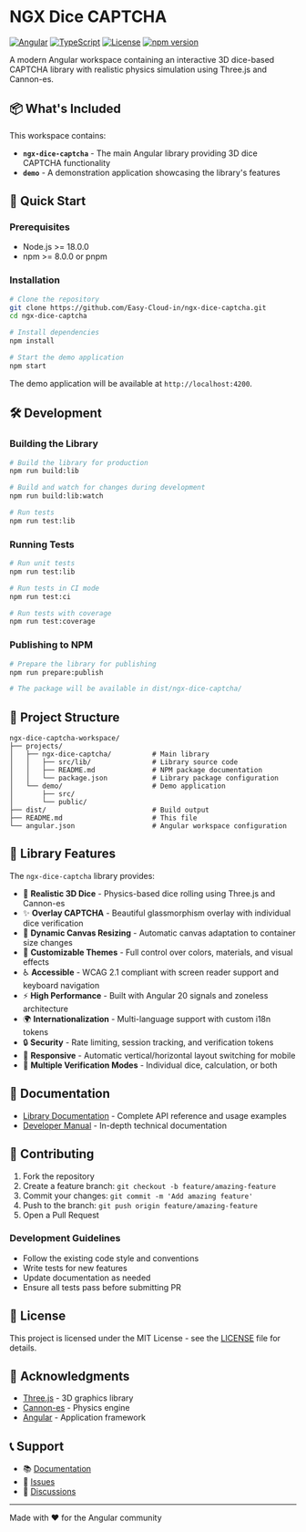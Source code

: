 # NGX Dice CAPTCHA

[![Angular](https://img.shields.io/badge/Angular-20-red.svg)](https://angular.io/)
[![TypeScript](https://img.shields.io/badge/TypeScript-5.0+-blue.svg)](https://www.typescriptlang.org/)
[![License](https://img.shields.io/badge/license-MIT-green.svg)](LICENSE)
[![npm version](https://img.shields.io/npm/v/ngx-dice-captcha.svg)](https://www.npmjs.com/package/ngx-dice-captcha)

A modern Angular workspace containing an interactive 3D dice-based CAPTCHA library with realistic physics simulation using Three.js and Cannon-es.

## 📦 What's Included

This workspace contains:

- **`ngx-dice-captcha`** - The main Angular library providing 3D dice CAPTCHA functionality
- **`demo`** - A demonstration application showcasing the library's features

## 🚀 Quick Start

### Prerequisites

- Node.js >= 18.0.0
- npm >= 8.0.0 or pnpm

### Installation

```bash
# Clone the repository
git clone https://github.com/Easy-Cloud-in/ngx-dice-captcha.git
cd ngx-dice-captcha

# Install dependencies
npm install

# Start the demo application
npm start
```

The demo application will be available at `http://localhost:4200`.

## 🛠️ Development

### Building the Library

```bash
# Build the library for production
npm run build:lib

# Build and watch for changes during development
npm run build:lib:watch

# Run tests
npm run test:lib
```

### Running Tests

```bash
# Run unit tests
npm run test:lib

# Run tests in CI mode
npm run test:ci

# Run tests with coverage
npm run test:coverage
```

### Publishing to NPM

```bash
# Prepare the library for publishing
npm run prepare:publish

# The package will be available in dist/ngx-dice-captcha/
```

## 📁 Project Structure

```
ngx-dice-captcha-workspace/
├── projects/
│   ├── ngx-dice-captcha/          # Main library
│   │   ├── src/lib/               # Library source code
│   │   ├── README.md              # NPM package documentation
│   │   └── package.json           # Library package configuration
│   └── demo/                      # Demo application
│       ├── src/
│       └── public/
├── dist/                          # Build output
├── README.md                      # This file
└── angular.json                   # Angular workspace configuration
```

## 🎯 Library Features

The `ngx-dice-captcha` library provides:

- 🎲 **Realistic 3D Dice** - Physics-based dice rolling using Three.js and Cannon-es
- ✨ **Overlay CAPTCHA** - Beautiful glassmorphism overlay with individual dice verification
- 📐 **Dynamic Canvas Resizing** - Automatic canvas adaptation to container size changes
- 🎨 **Customizable Themes** - Full control over colors, materials, and visual effects
- ♿ **Accessible** - WCAG 2.1 compliant with screen reader support and keyboard navigation
- ⚡ **High Performance** - Built with Angular 20 signals and zoneless architecture
- 🌍 **Internationalization** - Multi-language support with custom i18n tokens
- 🔒 **Security** - Rate limiting, session tracking, and verification tokens
- 📱 **Responsive** - Automatic vertical/horizontal layout switching for mobile
- 🎯 **Multiple Verification Modes** - Individual dice, calculation, or both

## 📖 Documentation

- [Library Documentation](projects/ngx-dice-captcha/README.md) - Complete API reference and usage examples
- [Developer Manual](projects/ngx-dice-captcha/ngx-dice-captcha-developer-manual.md) - In-depth technical documentation

## 🤝 Contributing

1. Fork the repository
2. Create a feature branch: `git checkout -b feature/amazing-feature`
3. Commit your changes: `git commit -m 'Add amazing feature'`
4. Push to the branch: `git push origin feature/amazing-feature`
5. Open a Pull Request

### Development Guidelines

- Follow the existing code style and conventions
- Write tests for new features
- Update documentation as needed
- Ensure all tests pass before submitting PR

## 📄 License

This project is licensed under the MIT License - see the [LICENSE](LICENSE) file for details.

## 🙏 Acknowledgments

- [Three.js](https://threejs.org/) - 3D graphics library
- [Cannon-es](https://pmndrs.github.io/cannon-es/) - Physics engine
- [Angular](https://angular.io/) - Application framework

## 📞 Support

- 📚 [Documentation](projects/ngx-dice-captcha/README.md)
- 🐛 [Issues](https://github.com/Easy-Cloud-in/ngx-dice-captcha/issues)
- 💬 [Discussions](https://github.com/Easy-Cloud-in/ngx-dice-captcha/discussions)

---

Made with ❤️ for the Angular community
